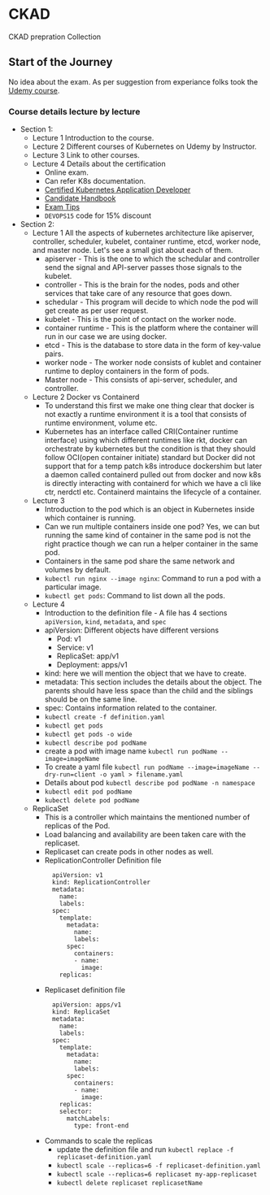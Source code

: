# CKAD

CKAD prepration Collection

## Start of the Journey

No idea about the exam. As per suggestion from experiance folks took the [Udemy course](https://www.udemy.com/course/certified-kubernetes-application-developer/learn/lecture/12299352#overview).

### Course details lecture by lecture

- Section 1:
  - Lecture 1 Introduction to the course.
  - Lecture 2 Different courses of Kubernetes on Udemy by Instructor.
  - Lecture 3 Link to other courses.
  - Lecture 4 Details about the certification
    - Online exam.
    - Can refer K8s documentation.
    - [Certified Kubernetes Application Developer](https://www.cncf.io/certification/ckad/)
    - [Candidate Handbook](https://www.cncf.io/certification/candidate-handbook)
    - [Exam Tips](https://docs.linuxfoundation.org/tc-docs/certification/tips-cka-and-ckad)
    - `DEVOPS15` code for 15% discount
- Section 2:
  - Lecture 1 All the aspects of kubernetes architecture like apiserver, controller, scheduler, kubelet, container runtime, etcd, worker node, and master node. Let's see a small gist about each of them. 
    - apiserver - This is the one to which the schedular and controller send the signal and API-server passes those signals to the kubelet.
    - controller - This is the brain for the nodes, pods and other services that take care of any resource that goes down.
    - schedular - This program will decide to which node the pod will get create as per user request.
    - kubelet - This is the point of contact on the worker node.
    - container runtime - This is the platform where the container will run in our case we are using docker.
    - etcd - This is the database to store data in the form of key-value pairs.
    - worker node - The worker node consists of kublet and container runtime to deploy containers in the form of pods.
    - Master node - This consists of api-server, scheduler, and controller.
  - Lecture 2 Docker vs Containerd
    - To understand this first we make one thing clear that docker is not exactly a runtime environment it is a tool that consists of runtime environment, volume etc.
    - Kubernetes has an interface called CRI(Container runtime interface) using which different runtimes like rkt, docker can orchestrate by kubernetes but the condition is that they should follow OCI(open container initiate) standard but Docker did not support that for a temp patch k8s introduce dockershim but later a daemon called containerd pulled out from docker and now k8s is directly interacting with containerd for which we have a cli like ctr, nerdctl etc. Containerd maintains the lifecycle of a container.
  - Lecture 3
    - Introduction to the pod which is an object in Kubernetes inside which container is running.
    - Can we run multiple containers inside one pod? Yes, we can but running the same kind of container in the same pod is not the right practice though we can run a helper container in the same pod.
    - Containers in the same pod share the same network and volumes by default.
    - `kubectl run nginx --image nginx`: Command to run a pod with a particular image.
    - `kubectl get pods`: Command to list down all the pods.
  - Lecture 4
    - Introduction to the definition file - A file has 4 sections `apiVersion`, `kind`, `metadata`, and `spec`
    - apiVersion: Different objects have different versions
      - Pod: v1
      - Service: v1
      - ReplicaSet: app/v1
      - Deployment: apps/v1
    - kind: here we will mention the object that we have to create.
    - metadata: This section includes the details about the object. The parents should have less space than the child and the siblings should be on the same line.
    - spec: Contains information related to the container.
    - `kubectl create -f definition.yaml`
    - `kubectl get pods`
    - `kubectl get pods -o wide`
    - `kubectl describe pod podName`
    - create a pod with image name `kubectl run podName --image=imageName`
    - To create a yaml file `kubectl run podName --image=imageName --dry-run=client -o yaml > filename.yaml`
    - Details about pod `kubectl describe pod podName -n namespace`
    - `kubectl edit pod podName`
    - `kubectl delete pod podName`
  - ReplicaSet
    - This is a controller which maintains the mentioned number of replicas of the Pod.
    - Load balancing and availability are been taken care with the replicaset.
    - Replicaset can create pods in other nodes as well.
    - ReplicationController Definition file
      ```
        apiVersion: v1
        kind: ReplicationController
        metadata:
          name:
          labels:
        spec:
          template:
            metadata:
              name:
              labels:
            spec:
              containers:
              - name:
                image:
          replicas:
      ```
    - Replicaset definition file
      ```
        apiVersion: apps/v1
        kind: ReplicaSet
        metadata:
          name:
          labels:
        spec:
          template:
            metadata:
              name:
              labels:
            spec:
              containers:
              - name:
                image:
          replicas:
          selector:
            matchLabels:
              type: front-end
      ```
    - Commands to scale the replicas
      - update the definition file and run `kubectl replace -f replicaset-definition.yaml`
      - `kubectl scale --replicas=6 -f replicaset-definition.yaml`
      - `kubectl scale --replicas=6 replicaset my-app-replicaset`
      - `kubectl delete replicaset replicasetName`

